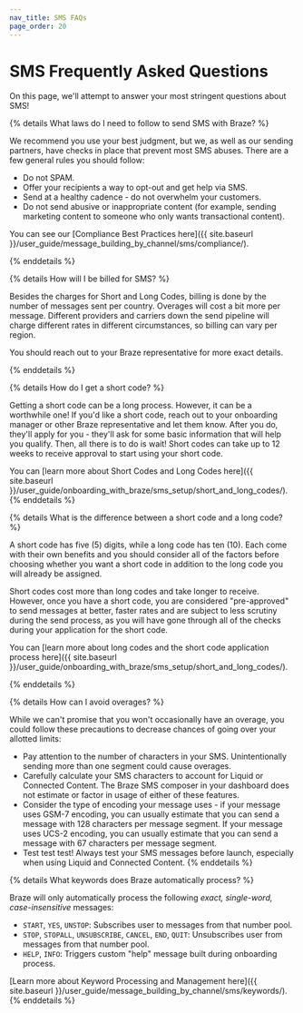 ```yaml
---
nav_title: SMS FAQs
page_order: 20
---
```


# SMS Frequently Asked Questions

On this page, we'll attempt to answer your most stringent questions about SMS!

{% details What laws do I need to follow to send SMS with Braze? %}

We recommend you use your best judgment, but we, as well as our sending partners, have checks in place that prevent most SMS abuses. There are a few general rules you should follow:

- Do not SPAM.
- Offer your recipients a way to opt-out and get help via SMS.
- Send at a healthy cadence - do not overwhelm your customers.
- Do not send abusive or inappropriate content (for example, sending marketing content to someone who only wants transactional content).

You can see our [Compliance Best Practices here]({{ site.baseurl }}/user_guide/message_building_by_channel/sms/compliance/).

{% enddetails %}


{% details How will I be billed for SMS? %}

Besides the charges for Short and Long Codes, billing is done by the number of messages sent per country. Overages will cost a bit more per message. Different providers and carriers down the send pipeline will charge different rates in different circumstances, so billing can vary per region.

You should reach out to your Braze representative for more exact details.

{% enddetails %}

{% details How do I get a short code? %}

Getting a short code can be a long process. However, it can be a worthwhile one! If you'd like a short code, reach out to your onboarding manager or other Braze representative and let them know. After you do, they'll apply for you - they'll ask for some basic information that will help you qualify. Then, all there is to do is wait! Short codes can take up to 12 weeks to receive approval to start using your short code.

You can [learn more about Short Codes and Long Codes here]({{ site.baseurl }}/user_guide/onboarding_with_braze/sms_setup/short_and_long_codes/).
{% enddetails %}



{% details What is the difference between a short code and a long code? %}

A short code has five (5) digits, while a long code has ten (10). Each come with their own benefits and you should consider all of the factors before choosing whether you want a short code in addition to the long code you will already be assigned.

Short codes cost more than long codes and take longer to receive. However, once you have a short code, you are considered "pre-approved" to send messages at better, faster rates and are subject to less scrutiny during the send process, as you will have gone through all of the checks during your application for the short code.

You can [learn more about long codes and the short code application process here]({{ site.baseurl }}/user_guide/onboarding_with_braze/sms_setup/short_and_long_codes/).

{% enddetails %}


{% details How can I avoid overages? %}

While we can't promise that you won't occasionally have an overage, you could follow these precautions to decrease chances of going over your allotted limits:

- Pay attention to the number of characters in your SMS. Unintentionally sending more than one segment could cause overages.
- Carefully calculate your SMS characters to account for Liquid or Connected Content. The Braze SMS composer in your dashboard does not estimate or factor in usage of either of these features.
- Consider the type of encoding your message uses - if your message uses GSM-7 encoding, you can usually estimate that you can send a message with 128 characters per message segment. If your message uses UCS-2 encoding,  you can usually estimate that you can send a message with 67 characters per message segment.
- Test test test! Always test your SMS messages before launch, especially when using Liquid and Connected Content.
{% enddetails %}



{% details What keywords does Braze automatically process? %}

Braze will only automatically process the following _exact, single-word, case-insensitive_ messages:

- `START`, `YES`, `UNSTOP`: Subscribes user to messages from that number pool.
- `STOP`, `STOPALL`, `UNSUBSCRIBE`, `CANCEL`, `END`, `QUIT`: Unsubscribes user from messages from that number pool.
- `HELP`, `INFO`: Triggers custom "help" message built during onboarding process.

[Learn more about Keyword Processing and Management here]({{ site.baseurl }}/user_guide/message_building_by_channel/sms/keywords/).
{% enddetails %}
